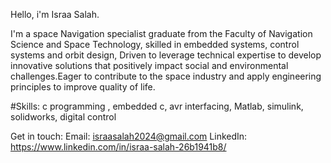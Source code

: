 Hello, i'm Israa Salah.

I'm a space Navigation specialist graduate from the Faculty of Navigation Science and Space Technology, skilled in  embedded systems,
control systems and orbit design, Driven to leverage technical expertise to develop innovative solutions that positively impact 
social and environmental challenges.Eager to contribute to the space industry and apply engineering principles to improve quality of life.

#Skills:
c programming ,
embedded c,
avr interfacing,
Matlab,
simulink,
solidworks,
digital control 

Get in touch:
Email: israasalah2024@gmail.com
LinkedIn: https://www.linkedin.com/in/israa-salah-26b1941b8/
